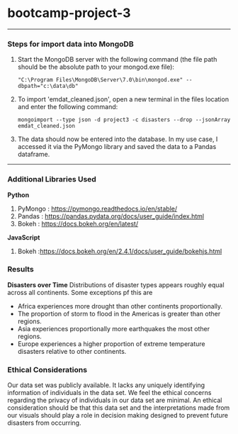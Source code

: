 # bootcamp-project-3

---

### Steps for import data into MongoDB

1. Start the MongoDB server with the following command (the file path should be the absolute path to your mongod.exe file):

    ```console
    "C:\Program Files\MongoDB\Server\7.0\bin\mongod.exe" --dbpath="c:\data\db"
    ```
2. To import 'emdat_cleaned.json', open a new terminal in the files location and enter the following command:

    ```console
    mongoimport --type json -d project3 -c disasters --drop --jsonArray emdat_cleaned.json
    ```
3. The data should now be entered into the database. In my use case, I accessed it via the PyMongo library and saved the data to a Pandas dataframe.

---

### Additional Libraries Used

**Python**
1. PyMongo : https://pymongo.readthedocs.io/en/stable/
2. Pandas : https://pandas.pydata.org/docs/user_guide/index.html
3. Bokeh : https://docs.bokeh.org/en/latest/

**JavaScript**
1. Bokeh :https://docs.bokeh.org/en/2.4.1/docs/user_guide/bokehjs.html

### Results

**Disasters over Time**
Distributions of disaster types appears roughly equal across all continents. Some exceptions pf this are
- Africa experiences more drought than other continents proportionally.
- The proportion of storm to flood in the Americas is greater than other regions.
- Asia experiences proportionally more earthquakes the most other regions.
- Europe experiences a higher proportion of extreme temperature disasters relative to other continents.


### Ethical Considerations
Our data set was publicly available. It lacks any uniquely identifying information of individuals in the data set. We feel the ethical concerns regarding the privacy of individuals in our data set are minimal. An ethical consideration should be that this data set and the interpretations made from our visuals should play a role in decision making designed to prevent future disasters from occurring.
